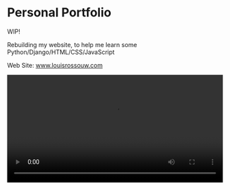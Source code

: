 # Personal Portfolio

WIP!

Rebuilding my website, to help me learn some Python/Django/HTML/CSS/JavaScript 

Web Site: www.louisrossouw.com

<p align="center">
<video src="https://user-images.githubusercontent.com/80905013/211396999-44e371ef-1bf8-49a9-81f6-04f96aaeced5.mp4" align="center" width="100%">
</p>



